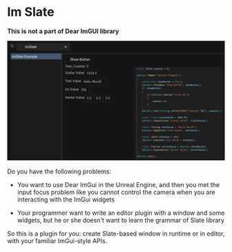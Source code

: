# Im Slate

**This is not a part of Dear ImGUI library**

![alt text](image.png)

Do you have the following problems:

- You want to use Dear ImGui in the Unreal Engine, and then you met the input focus problem like you cannot control the camera when you are interacting with the ImGui widgets

- Your programmer want to write an editor plugin with a window and some widgets, but he or she doesn't want to learn the grammar of Slate library

So this is a plugin for you: create Slate-based window in runtime or in editor, with your familiar ImGui-style APIs.

